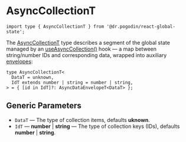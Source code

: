 # AsyncCollectionT
[AsyncCollectionT]: #
```tsx
import type { AsyncCollectionT } from '@dr.pogodin/react-global-state';
```
The [AsyncCollectionT] type describes a segment of the global state managed by
an [useAsyncCollection()] hook &mdash; a map between string/number IDs and
corresponding data, wrapped into auxiliary [envelopes][AsyncDataEnvelopeT]:
```tsx
type AsyncCollectionT<
  DataT = unknown,
  IdT extends number | string = number | string,
> = { [id in IdT]?: AsyncDataEnvelopeT<DataT> };
```

## Generic Parameters
- `DataT` &mdash; The type of collection items, defaults **uknown**.
- `IdT` &mdash; **number** | **string** &mdash; The type of collection keys
  (IDs), defaults **number** | **string**.

[useAsyncCollection()]: /docs/api/hooks/useasynccollection
[AsyncDataEnvelopeT]: /docs/api/types/async-data-envelope
